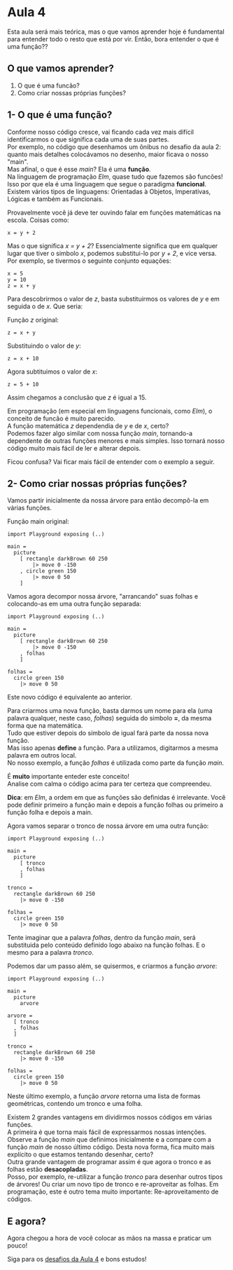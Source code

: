 # Aula 4

Esta aula será mais teórica, mas o que vamos
aprender hoje é fundamental para entender todo
o resto que está por vir. Então, bora entender
o que é uma função??

## O que vamos aprender?

1. O que é uma funcão?
2. Como criar nossas próprias funções?

## 1- O que é uma função?
Conforme nosso código cresce, vai ficando cada
vez mais difícil identificarmos o que significa
cada uma de suas partes.  
Por exemplo, no código que desenhamos um ônibus
no desafio da aula 2: quanto mais detalhes
colocávamos no desenho, maior
ficava o nosso "main".  
Mas afinal, o que é esse *main*? Ela é uma **função**.  
Na linguagem de programação *Elm*, quase tudo
que fazemos são funcões! Isso por que ela é uma
linguagem que segue o paradigma **funcional**. Existem
vários tipos de linguagens: Orientadas à Objetos,
Imperativas, Lógicas e também as Funcionais.

Provavelmente você já deve ter ouvindo falar em
funções matemáticas na escola. Coisas como:  

```
x = y + 2
```

Mas o que significa *x = y + 2*? Essencialmente
significa que em qualquer lugar que tiver o
simbolo *x*, podemos substitui-lo por *y + 2*,
e vice versa. Por exemplo, se tivermos o seguinte
conjunto equações:

```
x = 5
y = 10
z = x + y
```

Para descobrirmos o valor de *z*, basta substituirmos
os valores de *y* e em seguida o de *x*. Que seria:

Função *z* original:

```
z = x + y
```

Substituindo o valor de *y*:

```
z = x + 10
```

Agora subtituimos o valor de *x*:

```
z = 5 + 10
```

Assim chegamos a conclusão que *z* é igual a 15.

Em programação (em especial em linguagens funcionais,
como *Elm*), o conceito de funcão é muito parecido.  
A função matemática *z* dependendia de *y* e de *x*, certo?  
Podemos fazer algo similar com nossa função *main*,
tornando-a dependente de outras funções menores e
mais simples. Isso tornará nosso código muito mais
fácil de ler e alterar depois.

Ficou confusa? Vai ficar mais fácil de entender com o
exemplo a seguir.

## 2- Como criar nossas próprias funções?

Vamos partir inicialmente da nossa árvore para
então decompô-la em várias funções.

Função main original:

```
import Playground exposing (..)

main =
  picture
    [ rectangle darkBrown 60 250
        |> move 0 -150
    , circle green 150
        |> move 0 50
    ]
```

Vamos agora decompor nossa árvore, "arrancando"
suas folhas e colocando-as em uma outra função
separada:

```
import Playground exposing (..)

main =
  picture
    [ rectangle darkBrown 60 250
        |> move 0 -150
    , folhas
    ]

folhas =
  circle green 150
    |> move 0 50
```

Este novo código é equivalente ao anterior.

Para criarmos uma nova função, basta darmos um
nome para ela (uma palavra qualquer, neste caso,
*folhas*) seguida do simbolo **=**, da mesma forma
que na matemática.  
Tudo que estiver depois do símbolo de igual
fará parte da nossa nova função.  
Mas isso apenas **define** a função. Para a utilizamos,
digitarmos a mesma palavra em outros local.  
No nosso exemplo, a função *folhas* é utilizada como
parte da função *main*.

É **muito** importante enteder este conceito!  
Analise com calma o código acima para ter certeza
que compreendeu.

__Dica__: em *Elm*, a ordem em que as funções
são definidas é irrelevante.  Você pode definir
primeiro a função main e depois a função folhas
ou primeiro a função folha e depois a main.

Agora vamos separar o tronco de nossa árvore em
uma outra função:

```
import Playground exposing (..)

main =
  picture
    [ tronco
    , folhas
    ]

tronco =
  rectangle darkBrown 60 250
    |> move 0 -150

folhas =
  circle green 150
    |> move 0 50
```

Tente imaginar que a palavra *folhas*, dentro
da função *main*, será substituida pelo conteúdo
definido logo abaixo na função folhas. E o mesmo
para a palavra *tronco*.

Podemos dar um passo além, se quisermos, e
criarmos a função *arvore*:

```
import Playground exposing (..)

main =
  picture
    arvore

arvore =
  [ tronco
  , folhas
  ]

tronco =
  rectangle darkBrown 60 250
    |> move 0 -150

folhas =
  circle green 150
    |> move 0 50
```

Neste último exemplo, a função *arvore* retorna
uma lista de formas geométricas, contendo um
tronco e uma folha.

Existem 2 grandes vantagens em dividirmos
nossos códigos em várias funções.  
A primeira é que torna mais fácil de
expressarmos nossas intenções. Observe a função
*main* que definimos inicialmente e a compare com
a função *main* de nosso último código. Desta nova
forma, fica muito mais explícito o que estamos
tentando desenhar, certo?  
Outra grande vantagem de programar assim é que
agora o tronco e as folhas estão **desacopladas**.  
Posso, por exemplo, re-utilizar a função *tronco*
para desenhar outros tipos de árvores! Ou criar
um novo tipo de tronco e re-aproveitar as folhas.
Em programação, este é outro tema muito importante:
Re-aproveitamento de códigos.

## E agora?

Agora chegou a hora de você colocar as mãos na massa
e praticar um pouco!

Siga para os [desafios da Aula 4](/aula_4_desafios.html) e bons estudos!
